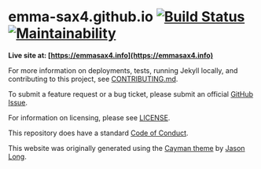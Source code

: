 # emma-sax4.github.io [![Build Status](https://travis-ci.com/emma-sax4/emma-sax4.github.io.svg?branch=release)](https://travis-ci.com/emma-sax4/emma-sax4.github.io) [![Maintainability](https://api.codeclimate.com/v1/badges/a9161347b2a122a15ec3/maintainability)](https://codeclimate.com/github/emma-sax4/emma-sax4.github.io/maintainability)

**Live site at: [https://emmasax4.info](https://emmasax4.info)**

For more information on deployments, tests, running Jekyll locally, and contributing to this project, see [CONTRIBUTING.md](https://github.com/emma-sax4/emma-sax4.github.io/blob/release/.github/CONTRIBUTING.md).

To submit a feature request or a bug ticket, please submit an official [GitHub Issue](https://github.com/emma-sax4/emma-sax4.github.io/issues/new/choose).

For information on licensing, please see [LICENSE](https://github.com/emma-sax4/emma-sax4.github.io/blob/release/LICENSE).

This repository does have a standard [Code of Conduct](https://github.com/emma-sax4/emma-sax4.github.io/blob/release/.github/CODE_OF_CONDUCT.md).

This website was originally generated using the [Cayman theme](https://github.com/jasonlong/cayman-theme) by [Jason Long](https://twitter.com/jasonlong).
